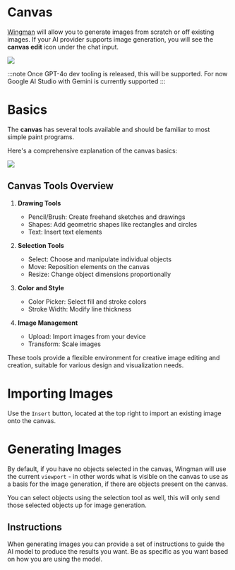 # Canvas

[Wingman](https://marketplace.visualstudio.com/items?itemName=WingMan.wing-man) will allow you to generate images from scratch or off existing images. If your AI provider supports image generation, you will see the **canvas edit** icon under the chat input.

![](/Canvas-Tool.png)

:::note
Once GPT-4o dev tooling is released, this will be supported. For now Google AI Studio with Gemini is currently supported
:::

# Basics

The **canvas** has several tools available and should be familiar to most simple paint programs.

Here's a comprehensive explanation of the canvas basics:

![](/Canvas-Drawing.png)

## Canvas Tools Overview

1. **Drawing Tools**
   - Pencil/Brush: Create freehand sketches and drawings
   - Shapes: Add geometric shapes like rectangles and circles
   - Text: Insert text elements

2. **Selection Tools**
   - Select: Choose and manipulate individual objects
   - Move: Reposition elements on the canvas
   - Resize: Change object dimensions proportionally

3. **Color and Style**
   - Color Picker: Select fill and stroke colors
   - Stroke Width: Modify line thickness

4. **Image Management**
   - Upload: Import images from your device
   - Transform: Scale images

These tools provide a flexible environment for creative image editing and creation, suitable for various design and visualization needs.

# Importing Images

Use the `Insert` button, located at the top right to import an existing image onto the canvas.

# Generating Images

By default, if you have no objects selected in the canvas, Wingman will use the current `viewport` - in other words what is visible on the canvas to use as a basis for the image generation, if there are objects present on the canvas.

You can select objects using the selection tool as well, this will only send those selected objects up for image generation.

## Instructions

When generating images you can provide a set of instructions to guide the AI model to produce the results you want. Be as specific as you want based on how you are using the model.